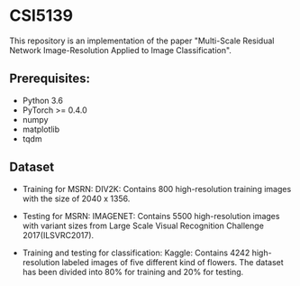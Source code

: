 # CSI5139

This repository is an implementation of the paper "Multi-Scale Residual Network Image-Resolution Applied to Image Classification".

## Prerequisites:
* Python 3.6
* PyTorch >= 0.4.0
* numpy
* matplotlib
* tqdm

## Dataset
- Training for MSRN:
	DIV2K: Contains 800 high-resolution training images with the size of 2040 x 1356.

- Testing for MSRN: 
	IMAGENET: Contains 5500 high-resolution images with variant sizes from Large Scale Visual Recognition Challenge 2017(ILSVRC2017).

- Training and testing for classification:
 	Kaggle: Contains 4242 high-resolution labeled images of five different kind of flowers. The dataset has been divided into 80\% for training and 20\% for testing. 


